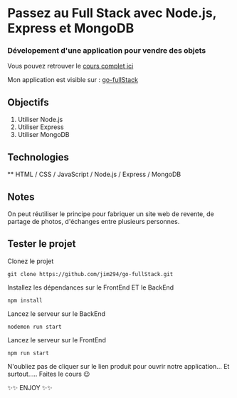 # Passez au Full Stack avec Node.js, Express et MongoDB
### Dévelopement d'une application pour vendre des objets

Vous pouvez retrouver le [cours complet ici](https://openclassrooms.com/fr/courses/6390246-passez-au-full-stack-avec-node-js-express-et-mongodb)

Mon application est visible sur : [go-fullStack](...)

## Objectifs

1. Utiliser Node.js
2. Utiliser Express
3. Utiliser MongoDB

## Technologies

** HTML / CSS / JavaScript / Node.js / Express / MongoDB

## Notes

On peut réutiliser le principe pour fabriquer un site web de revente, de partage de photos, d'échanges entre plusieurs personnes.

## Tester le projet

Clonez le projet
```terminal
git clone https://github.com/jim294/go-fullStack.git
```
Installez les dépendances sur le FrontEnd ET le BackEnd
```terminal
npm install
```

Lancez le serveur sur le BackEnd
```terminal
nodemon run start
```

Lancez le serveur sur le FrontEnd
```terminal
npm run start
```

N'oubliez pas de cliquer sur le lien produit pour ouvrir notre application... Et surtout..... Faites le cours 😉

✨✨ ENJOY ✨✨

